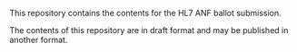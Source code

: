This repository contains the contents for the HL7 ANF ballot submission. 

The contents of this repository are in draft format and may be published in another format.

